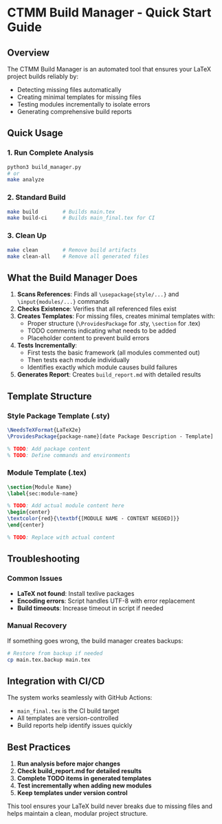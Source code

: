 # CTMM Build Manager - Quick Start Guide

## Overview
The CTMM Build Manager is an automated tool that ensures your LaTeX project builds reliably by:
- Detecting missing files automatically
- Creating minimal templates for missing files
- Testing modules incrementally to isolate errors
- Generating comprehensive build reports

## Quick Usage

### 1. Run Complete Analysis
```bash
python3 build_manager.py
# or
make analyze
```

### 2. Standard Build
```bash
make build        # Builds main.tex
make build-ci     # Builds main_final.tex for CI
```

### 3. Clean Up
```bash
make clean        # Remove build artifacts
make clean-all    # Remove all generated files
```

## What the Build Manager Does

1. **Scans References**: Finds all `\usepackage{style/...}` and `\input{modules/...}` commands
2. **Checks Existence**: Verifies that all referenced files exist
3. **Creates Templates**: For missing files, creates minimal templates with:
   - Proper structure (`\ProvidesPackage` for .sty, `\section` for .tex)
   - TODO comments indicating what needs to be added
   - Placeholder content to prevent build errors
4. **Tests Incrementally**: 
   - First tests the basic framework (all modules commented out)
   - Then tests each module individually
   - Identifies exactly which module causes build failures
5. **Generates Report**: Creates `build_report.md` with detailed results

## Template Structure

### Style Package Template (.sty)
```latex
\NeedsTeXFormat{LaTeX2e}
\ProvidesPackage{package-name}[date Package Description - Template]

% TODO: Add package content
% TODO: Define commands and environments
```

### Module Template (.tex)
```latex
\section{Module Name}
\label{sec:module-name}

% TODO: Add actual module content here
\begin{center}
\textcolor{red}{\textbf{[MODULE NAME - CONTENT NEEDED]}}
\end{center}

% TODO: Replace with actual content
```

## Troubleshooting

### Common Issues
- **LaTeX not found**: Install texlive packages
- **Encoding errors**: Script handles UTF-8 with error replacement
- **Build timeouts**: Increase timeout in script if needed

### Manual Recovery
If something goes wrong, the build manager creates backups:
```bash
# Restore from backup if needed
cp main.tex.backup main.tex
```

## Integration with CI/CD

The system works seamlessly with GitHub Actions:
- `main_final.tex` is the CI build target
- All templates are version-controlled
- Build reports help identify issues quickly

## Best Practices

1. **Run analysis before major changes**
2. **Check build_report.md for detailed results**
3. **Complete TODO items in generated templates**
4. **Test incrementally when adding new modules**
5. **Keep templates under version control**

This tool ensures your LaTeX build never breaks due to missing files and helps maintain a clean, modular project structure.